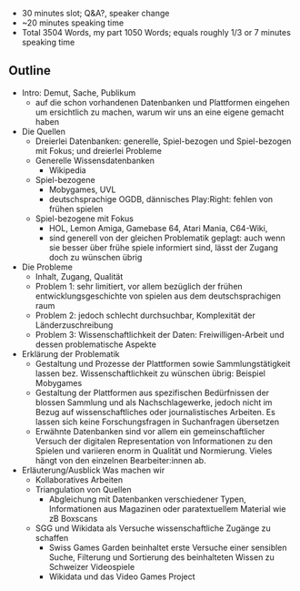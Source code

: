 - 30 minutes slot; Q&A?, speaker change
- ~20 minutes speaking time
- Total 3504 Words, my part 1050 Words; equals roughly 1/3 or 7 minutes speaking time

## Outline
- Intro: Demut, Sache, Publikum
	- auf die schon vorhandenen Datenbanken und Plattformen eingehen um ersichtlich zu machen, warum wir uns an eine eigene gemacht haben
- Die Quellen
	- Dreierlei Datenbanken: generelle, Spiel-bezogen und Spiel-bezogen mit Fokus; und dreierlei Probleme
	- Generelle Wissensdatenbanken
		- Wikipedia
	- Spiel-bezogene
		- Mobygames, UVL
		- deutschsprachige OGDB, dännisches Play:Right: fehlen von frühen spielen
	- Spiel-bezogene mit Fokus
		- HOL, Lemon Amiga, Gamebase 64, Atari Mania, C64-Wiki, 
		- sind generell von der gleichen Problematik geplagt: auch wenn sie besser über frühe spiele informiert sind, lässt der Zugang doch zu wünschen übrig
- Die Probleme
	- Inhalt, Zugang, Qualität
	- Problem 1: sehr limitiert, vor allem bezüglich der frühen entwicklungsgeschichte von spielen aus dem deutschsprachigen raum
	- Problem 2: jedoch schlecht durchsuchbar, Komplexität der Länderzuschreibung
	- Problem 3: Wissenschaftlichkeit der Daten: Freiwilligen-Arbeit und dessen problematische Aspekte
- Erklärung der Problematik
	- Gestaltung und Prozesse der Plattformen sowie Sammlungstätigkeit lassen bez. Wissenschaftlichkeit zu wünschen übrig: Beispiel Mobygames
	- Gestaltung der Plattformen aus spezifischen Bedürfnissen der blossen Sammlung und als Nachschlagewerke, jedoch nicht im Bezug auf wissenschaftliches oder journalistisches Arbeiten. Es lassen sich keine Forschungsfragen in Suchanfragen übersetzen
	- Erwähnte Datenbanken sind vor allem ein gemeinschaftlicher Versuch der digitalen Representation von Informationen zu den Spielen und variieren enorm in Qualität und Normierung. Vieles hängt von den einzelnen Bearbeiter:innen ab.
- Erläuterung/Ausblick Was machen wir
	- Kollaboratives Arbeiten
	- Triangulation von Quellen
		- Abgleichung mit Datenbanken verschiedener Typen, Informationen aus Magazinen oder paratextuellem Material wie zB Boxscans
	- SGG und Wikidata als Versuche wissenschaftliche Zugänge zu schaffen 
		- Swiss Games Garden beinhaltet erste Versuche einer sensiblen Suche, Filterung und Sortierung des beinhalteten Wissen zu Schweizer Videospiele
		- Wikidata und das Video Games Project